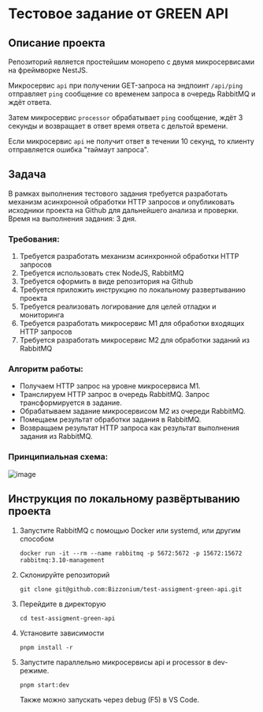 # Тестовое задание от GREEN API

## Описание проекта
Репозиторий является простейшим монорепо с двумя микросервисами на фреймворке NestJS.

Микросервис `api` при получении GET-запроса на эндпоинт `/api/ping` отправляет `ping` сообщение со временем запроса в очередь RabbitMQ и ждёт ответа.

Затем микросервис `processor` обрабатывает `ping` сообщение, ждёт 3 секунды и возвращает в ответ время ответа с дельтой времени.

Если микросервис `api` не получит ответ в течении 10 секунд, то клиенту отправляется ошибка "таймаут запроса".


## Задача
В рамках выполнения тестового задания требуется разработать механизм асинхронной обработки
HTTP запросов и опубликовать исходники проекта на Github для дальнейшего анализа и проверки.
Время на выполнения задания: 3 дня.

### Требования:
1. Требуется разработать механизм асинхронной обработки HTTP запросов
2. Требуется использовать стек NodeJS, RabbitMQ
3. Требуется оформить в виде репозитория на Github
4. Требуется приложить инструкцию по локальному развертыванию проекта
5. Требуется реализовать логирование для целей отладки и мониторинга
6. Требуется разработать микросервис М1 для обработки входящих HTTP запросов
7. Требуется разработать микросервис М2 для обработки заданий из RabbitMQ

### Алгоритм работы:
- Получаем HTTP запрос на уровне микросервиса М1.
- Транслируем HTTP запрос в очередь RabbitMQ. Запрос трансформируется в задание.
- Обрабатываем задание микросервисом М2 из очереди RabbitMQ.
- Помещаем результат обработки задания в RabbitMQ.
- Возвращаем результат HTTP запроса как результат выполнения задания из RabbitMQ.

### Принципиальная схема:
![image](https://github.com/Bizzonium/test-assigment-green-api/assets/8555356/ec723f7d-9925-455a-835a-de7eafd1cacc)

## Инструкция по локальному развёртыванию проекта
1. Запустите RabbitMQ с помощью Docker или systemd, или другим способом
   ```
   docker run -it --rm --name rabbitmq -p 5672:5672 -p 15672:15672 rabbitmq:3.10-management
   ```
2. Склонируйте репозиторий
   ```
   git clone git@github.com:Bizzonium/test-assigment-green-api.git
   ```
3. Перейдите в директорую
   ```
   cd test-assigment-green-api
   ```
4. Установите зависимости
   ```
   pnpm install -r
   ```
5. Запустите параллельно микросервисы api и processor в dev-режиме.
   ```
   pnpm start:dev
   ```
   Также можно запускать через debug (F5) в VS Code.
